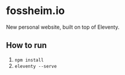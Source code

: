 # fossheim.io

New personal website, built on top of Eleventy.

## How to run
1. `npm install`
2. `eleventy --serve`
